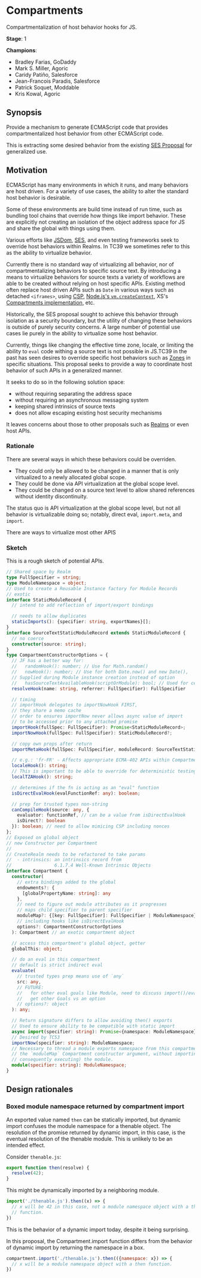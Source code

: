 # Compartments

Compartmentalization of host behavior hooks for JS.

**Stage**: 1

**Champions**:

* Bradley Farias, GoDaddy
* Mark S. Miller, Agoric
* Caridy Patiño, Salesforce
* Jean-Francois Paradis, Salesforce
* Patrick Soquet, Moddable
* Kris Kowal, Agoric

## Synopsis

Provide a mechanism to generate ECMAScript code that provides compartmentalized
host behavior from other ECMAScript code.

This is extracting some desired behavior from the existing [SES Proposal][ses]
for generalized use.

## Motivation

ECMAScript has many environments in which it runs, and many behaviors are host
driven. For a variety of use cases, the ability to alter the standard host
behavior is desirable.

Some of these environments are build time instead of run time, such as
bundling tool chains that override how things like import behavior. These are
explicitly not creating an isolation of the object address space for JS and
share the global with things using them.

Various efforts like [JSDom][jsdom], [SES][ses], and even testing frameworks
seek to override host behaviors within Realms. In TC39 we sometimes refer to
this as the ability to virtualize behavior.

Currently there is no standard way of virtualizing all behavior, nor of
compartmentalizing behaviors to specific source text. By introducing a means to
virtualize behaviors for source texts a variety of workflows are able to be
created without relying on host specific APIs. Existing method often replace
host driven APIs such as `Date` in various ways such as detached
`<iframes>`, using [CSP][csp], [Node.js's `vm.createContext`][vm-context],
XS's [Compartments implementation][xs-compartments], etc.

Historically, the SES proposal sought to achieve this behavior through isolation
as a security boundary, but the utility of changing these behaviors is outside
of purely security concerns. A large number of potential use cases lie purely in
the ability to virtualize some host behavior.

Currently, things like changing the effective time zone, locale, or limiting the
ability to `eval` code withing a source text is not possible in JS.TC39 in the
past has seen desires to override specific host behaviors such as [Zones][zones]
in specific situations. This proposal seeks to provide a way to coordinate host
behavior of such APIs in a generalized manner.

It seeks to do so in the following solution space:

* without requiring separating the address space
* without requiring an asynchronous messaging system
* keeping shared intrinsics of source texts
* does not allow escaping existing host security mechanisms

It leaves concerns about those to other proposals such as [Realms][realms] or
even host APIs.

### Rationale

There are several ways in which these behaviors could be overriden.

* They could only be allowed to be changed in a manner that is only virtualized
  to a newly allocated global scope.
* They could be done via API virtualization at the global scope level.
* They could be changed on a source text level to allow shared references
  without identity discontinuity.

The status quo is API virtualization at the global scope level, but not all
behavior is virtualizable doing so; notably, direct eval, `import.meta`, and
`import`.

There are ways to virtualize most other APIS

### Sketch

This is a rough sketch of potential APIs.

```ts
// Shared space by Realm
type FullSpecifier = string;
type ModuleNamespace = object;
// Used to create a Reusable Instance factory for Module Records
// exotic
interface StaticModuleRecord {
  // intend to add reflection of import/export bindings

  // needs to allow duplicates
  staticImports(): {specifier: string, exportNames}[];
}
interface SourceTextStaticModuleRecord extends StaticModuleRecord {
  // no coerce
  constructor(source: string);
}
type CompartmentConstructorOptions = {
  // JF has a better way for:
  //   randomHook(): number; // Use for Math.random()
  //   nowHook(): number; // Use for both Date.now() and new Date(),
  // Supplied during Module instance creation instead of option
  //   hasSourceTextAvailableHook(scriptOrModule): bool; // Used for censorship
  resolveHook(name: string, referrer: FullSpecifier): FullSpecifier

  // timing
  // importHook delegates to importNowHook FIRST,
  // they share a memo cache
  // order to ensures importNow never allows async value of import
  // to be accessed prior to any attached promise
  importHook(fullSpec: FullSpecifier): Promise<StaticModuleRecord>;
  importNowHook(fullSpec: FullSpecifier): StaticModuleRecord?;

  // copy own props after return
  importMetaHook(fullSpec: FullSpecifier, moduleRecord: SourceTextStaticModuleRecord): object

  // e.g.: 'fr-FR' - Affects appropriate ECMA-402 APIs within Compartment
  localeHook(): string;
  // This is important to be able to override for deterministic testing and such
  localTZAHook(): string;

  // determines if the fn is acting as an "eval" function
  isDirectEvalHook(evalFunctionRef: any): boolean;

  // prep for trusted types non-string
  canCompileHook(source: any, {
    evaluator: functionRef, // can be a value from isDirectEvalHook
    isDirect?: boolean
  }): boolean; // need to allow mimicing CSP including nonces
};
// Exposed on global object
// new Constructor per Compartment
//
// CreateRealm needs to be refactored to take params
//  - intrinsics: an intrinsics record from
//                6.1.7.4 Well-Known Intrinsic Objects
interface Compartment {
  constructor(
    // extra bindings added to the global
    endowments?: {
      [globalPropertyName: string]: any
    },
    // need to figure out module attributes as it progresses
    // maps child specifier to parent specifier
    moduleMap?: {[key: FullSpecifier]: FullSpecifier | ModuleNamespace},
    // including hooks like isDirectEvalHook
    options?: CompartmentConstructorOptions
  ): Compartment // an exotic compartment object

  // access this compartment's global object, getter
  globalThis: object;

  // do an eval in this compartment
  // default is strict indirect eval
  evaluate(
    // trusted types prep means use of `any`
    src: any,
    // FUTURE:
    //   for other eval goals like Module, need to discuss import()/eval() to
    //   get other Goals vs an option
    // options?: object
  ): any;

  // Return signature differs to allow avoiding then() exports
  // Used to ensure ability to be compatible with static import
  async import(specifier: string): Promise<{namespace: ModuleNamespace}>;
  // Desired by TC53
  importNow(specifier: string): ModuleNamespace;
  // Necessary to thread a module exports namespace from this compartment into
  // the `moduleMap` Compartment constructor argument, without importing (and
  // consequently executing) the module.
  module(specifier: string): ModuleNamespace;
}
```

## Design rationales

### Boxed module namespace returned by compartment import

An exported value named `then` can be statically imported, but dynamic import
confuses the module namespace for a thenable object.
The resolution of the promise returned by dynamic import, in this case, is the
eventual resolution of the thenable module.
This is unlikely to be an intended effect.

Consider `thenable.js`:

```js
export function then(resolve) {
  resolve(42);
}
```

This might be dynamically imported by a neighboring module.

```js
import('./thenable.js').then((x) => {
  // x will be 42 in this case, not a module namespace object with a then
  // function.
})
```

This is the behavior of a dynamic import today, despite it being surprising.

In this proposal, the Compartment.import function differs from the
behavior of dynamic import by returning the namespace in a box.

```js
compartment.import('./thenable.js').then(({namespace: x}) => {
  // x will be a module namespace object with a then function.
})
```

[csp]: https://developer.mozilla.org/en-US/docs/Web/HTTP/CSP
[jsdom]: https://www.npmjs.com/package/jsdom
[realms]: https://github.com/tc39/proposal-realms
[ses]: https://github.com/tc39/proposal-ses
[vm-context]: https://nodejs.org/api/vm.html#vm_vm_createcontext_contextobject_options
[xs-compartments]: https://blog.moddable.com/blog/secureprivate/
[zones]: https://github.com/domenic/zones/tree/eb65c6d43b452a877c24561cd64c6901e790ecf0
